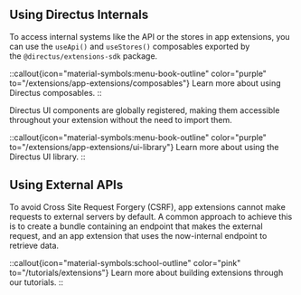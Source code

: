 <div class="prose">

## Using Directus Internals

To access internal systems like the API or the stores in app extensions, you can use the `useApi()` and `useStores()` composables exported by the `@directus/extensions-sdk` package.

::callout{icon="material-symbols:menu-book-outline" color="purple" to="/extensions/app-extensions/composables"}
Learn more about using Directus composables.
::

Directus UI components are globally registered, making them accessible throughout your extension without the need to import them.

::callout{icon="material-symbols:menu-book-outline" color="purple" to="/extensions/app-extensions/ui-library"}
Learn more about using the Directus UI library.
::

## Using External APIs

To avoid Cross Site Request Forgery (CSRF), app extensions cannot make requests to external servers by default. A common approach to achieve this is to create a bundle containing an endpoint that makes the external request, and an app extension that uses the now-internal endpoint to retrieve data.

::callout{icon="material-symbols:school-outline" color="pink" to="/tutorials/extensions"}
Learn more about building extensions through our tutorials.
::

</div>
